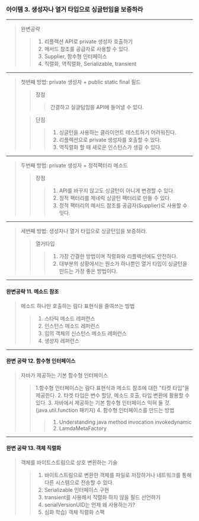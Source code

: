### 아이템 3. 생성자나 열거 타입으로 싱글턴임을 보증하라

---
>완변공략
> >1. 리플렉션 API로 private 생성자 호출하기
> >2. 메서드 참조를 공급자로 사용할 수 있다.
> >3. Supplier<T>, 함수형 인터페이스
> >4. 직렬화, 역직렬화, Serializable, transient
---
>첫번째 방법: private 생성자 + public static final 필드
> >장점
> >>간결하고 실글텀임을 API에 들어낼 수 있다.
> 
> >단점
> >>1. 싱글턴을 사용하는 클라이언트 테스트하기 어려워진다.
> >>2. 리플렉션으로 private 생성자를 호출할 수 있다.
> >>3. 역직렬화 할 때 새로운 인스턴스가 생길 수 있다.
---
>두번째 방법: private 생성자 + 정적팩터리 메소드
> >장점
> >>1. API를 바꾸지 않고도 싱글턴이 아니게 변경할 수 있다.
> >>2. 정적 팩터리를 제네릭 싱글턴 팩터리로 만들 수 있다.
> >>3. 정적 팩터리의 메서드 참조를 공급자(Supplier)로 사용할 수 잇다.
---
>세번째 방법: 생성자나 열거 타입으로 싱글턴임을 보증하라.
> > 열거타입
> >>1. 가장 간결한 방법이며 직렬화와 리플렉션에도 안전하다.
> >>2. 대부분의 상황에서는 원소가 하나뿐인 열거 타입이 싱글턴을 만드는 가장 좋은 방법이다.
---
#### 완변공략 11. 메소드 참조 
>메소드 하나만 호출하는 람다 표현식을 줄여쓰는 방법
> >1. 스타틱 메소드 레퍼런스
> >2. 인스턴스 메소드 레퍼런스
> >3. 임의 객체의 신스턴스 메소드 레퍼런스
> >4. 생성자 레퍼런스
---
#### 완변 공략 12. 함수형 인터페이스
>자바가 제공하는 기본 함수형 인터페이스
> >1.함수형 인터페이스는 람다 표현식과 메소드 참조에 대한 "타켓 타입"을 제공한다.
> >2. 타겟 타입은 변수 할당, 메소드 호출, 타입 변환에 활용할 수 있다.
> >3. 자바에서 제공하는 기본 함수형 인터페이스 익혀 둘 것.(java.util.function 패키지)
> >4. 함수형 인터페이스를 만드는 방법
> >>1. Understanding java method invocation invokedynamic
> >>2. LamdaMetaFactory
---
#### 완변 공략 13. 객체 직렬화
>객체를 바이트스트림으로 상호 변환하는 기술
> >1. 바이트스트림으로 변환한 객체를 파일로 저장하거나 네트워크를 통해 다른 시스템으로 전송할 수 있다.
> >2. Serializable 인터페이스 구현
> >3. transient를 사용해서 직렬화 하지 않을 필드 선언하기
> >4. serialVersionUID는 언제 왜 사용하는가?
> >5. 심화 학습) 객체 직렬화 스팩
